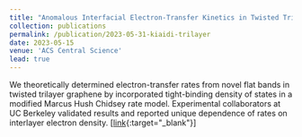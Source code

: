 ```yaml
---
title: "Anomalous Interfacial Electron-Transfer Kinetics in Twisted Trilayer Graphene Caused by Layer-Specific Localization"
collection: publications
permalink: /publication/2023-05-31-kiaidi-trilayer
date: 2023-05-15
venue: 'ACS Central Science'
lead: true
---
```

We theoretically determined electron-transfer rates from novel flat bands in twisted trilayer graphene by incorporated tight-binding density of states in a modified Marcus Hush Chidsey rate model. Experimental collaborators at UC Berkeley validated results and reported unique dependence of rates on interlayer electron density. \[[link](https://pubs.acs.org/doi/full/10.1021/acscentsci.3c00326){:target="_blank"}\]
